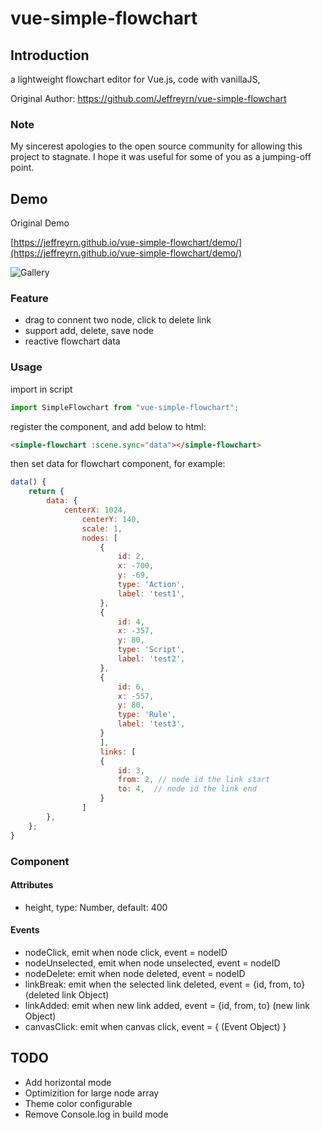 # vue-simple-flowchart

## Introduction

a lightweight flowchart editor for Vue.js, code with vanillaJS,

Original Author: https://github.com/Jeffreyrn/vue-simple-flowchart

### Note

My sincerest apologies to the open source community for allowing this project to stagnate. I hope it was useful for some of you as a jumping-off point.

## Demo

Original Demo

[https://jeffreyrn.github.io/vue-simple-flowchart/demo/](https://jeffreyrn.github.io/vue-simple-flowchart/demo/)

![Gallery](https://i.imgur.com/c6F0zfL.png)

### Feature

- drag to connent two node, click to delete link
- support add, delete, save node
- reactive flowchart data

### Usage

import in script

```js
import SimpleFlowchart from "vue-simple-flowchart";
```

register the component, and add below to html:

```html
<simple-flowchart :scene.sync="data"></simple-flowchart>
```

then set data for flowchart component, for example:

```js
data() {
    return {
        data: {
            centerX: 1024,
                centerY: 140,
                scale: 1,
                nodes: [
                    {
                        id: 2,
                        x: -700,
                        y: -69,
                        type: 'Action',
                        label: 'test1',
                    },
                    {
                        id: 4,
                        x: -357,
                        y: 80,
                        type: 'Script',
                        label: 'test2',
                    },
                    {
                        id: 6,
                        x: -557,
                        y: 80,
                        type: 'Rule',
                        label: 'test3',
                    }
                    ],
                    links: [
                    {
                        id: 3,
                        from: 2, // node id the link start
                        to: 4,  // node id the link end
                    }
                ]
        },
    };
}
```

### Component

#### Attributes

- height, type: Number, default: 400

#### Events

- nodeClick, emit when node click, event = nodeID
- nodeUnselected, emit when node unselected, event = nodeID
- nodeDelete: emit when node deleted, event = nodeID
- linkBreak: emit when the selected link deleted, event = {id, from, to} (deleted link Object)
- linkAdded: emit when new link added, event = {id, from, to} (new link Object)
- canvasClick: emit when canvas click, event = { (Event Object) }

## TODO

- Add horizontal mode
- Optimizition for large node array
- Theme color configurable
- Remove Console.log in build mode
